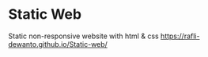 # Static Web
Static non-responsive website with html &amp; css
https://rafli-dewanto.github.io/Static-web/
